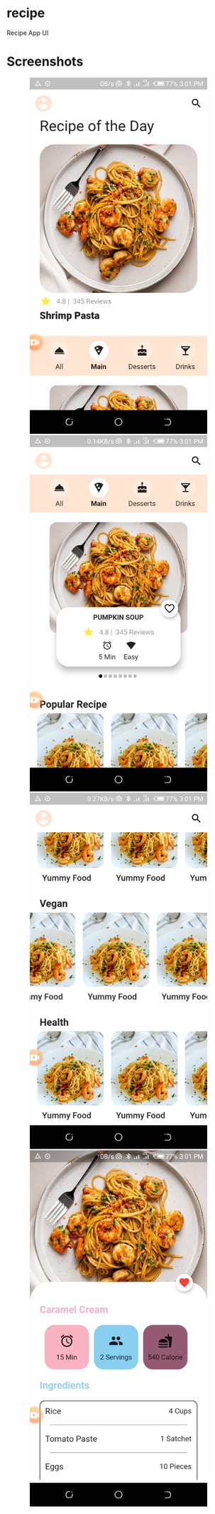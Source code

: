 # recipe

Recipe App UI

# Screenshots
<!-- ![Alt text](/Screenshots/1.png?raw=true)
![Alt text](/Screenshots/2.png?raw=true)
![Alt text](/Screenshots/3.png?raw=true)
![Alt text](/Screenshots/4.png?raw=true) -->
<div align="center">
    <img src="/Screenshots/1.png" width="400px"</img> 
    </br>
    <img src="/Screenshots/2.png" width="400px"</img> 
    </br>
    <img src="/Screenshots/3.png" width="400px"</img> 
    </br>
    <img src="/Screenshots/4.png" width="400px"</img> 
    </br>
</div>